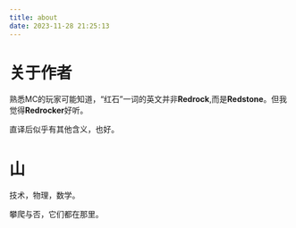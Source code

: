 ```yaml
---
title: about
date: 2023-11-28 21:25:13
---
```

# 关于作者
熟悉MC的玩家可能知道，“红石”一词的英文并非**Redrock**,而是**Redstone**。但我觉得**Redrocker**好听。

直译后似乎有其他含义，也好。

# 山
技术，物理，数学。

攀爬与否，它们都在那里。
